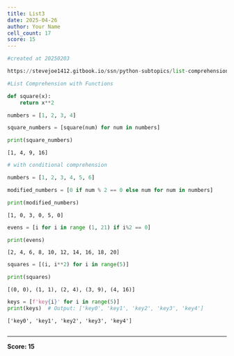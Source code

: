 ```yaml
---
title: List3
date: 2025-04-26
author: Your Name
cell_count: 17
score: 15
---
```


```python
#created at 20250203
```


```python
https://stevejoe1412.gitbook.io/ssn/python-subtopics/list-comprehensions
```


```python
#List Comprehension with Functions
```


```python
def square(x):
    return x**2
```


```python
numbers = [1, 2, 3, 4]
```


```python
square_numbers = [square(num) for num in numbers]
```


```python
print(square_numbers)
```

    [1, 4, 9, 16]



```python
# with conditional comprehension
```


```python
numbers = [1, 2, 3, 4, 5, 6]
```


```python
modified_numbers = [0 if num % 2 == 0 else num for num in numbers]
```


```python
print(modified_numbers)
```

    [1, 0, 3, 0, 5, 0]



```python
evens = [i for i in range (1, 21) if i%2 == 0]
```


```python
print(evens)
```

    [2, 4, 6, 8, 10, 12, 14, 16, 18, 20]



```python
squares = [(i, i**2) for i in range(5)]
```


```python
print(squares)
```

    [(0, 0), (1, 1), (2, 4), (3, 9), (4, 16)]



```python
keys = [f'key{i}' for i in range(5)]
print(keys)  # Output: ['key0', 'key1', 'key2', 'key3', 'key4']
```

    ['key0', 'key1', 'key2', 'key3', 'key4']



```python

```


---
**Score: 15**